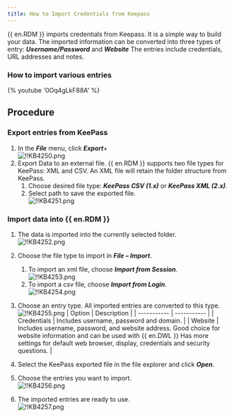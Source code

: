 ```yaml
---
title: How to Import Credentials from Keepass
---
```

{{ en.RDM }} imports credentials from Keepass. It is a simple way to build your data. The imported information can be converted into three types of entry: ***Username/Password*** and ***Website*** The entries include credentials, URL addresses and notes.

### How to import various entries
{% youtube '0Oq4gLkF88A' %}  

## Procedure

### Export entries from KeePass

1. In the ***File*** menu, click ***Export***+  
![!!KB4250.png](https://webdevolutions.azureedge.net/docs/en/kb/KB4250.png)
1. Export Data to an external file. {{ en.RDM }} supports two file types for KeePass: XML and CSV. An XML file will retain the folder structure from KeePass.  
   1. Choose desired file type: ***KeePass CSV (1.x)*** or ***KeePass XML (2.x)***.
   1. Select path to save the exported file.  
      ![!!KB4251.png](https://webdevolutions.azureedge.net/docs/en/kb/KB4251.png)

### Import data into {{ en.RDM }}

1. The data is imported into the currently selected folder.  
![!!KB4252.png](https://webdevolutions.azureedge.net/docs/en/kb/KB4252.png)
1. Choose the file type to import in ***File – Import***.
   1. To import an xml file, choose ***Import from Session***.  
      ![!!KB4253.png](https://webdevolutions.azureedge.net/docs/en/kb/KB4253.png)
   1. To import a csv file, choose ***Import from Login***.  
      ![!!KB4254.png](https://webdevolutions.azureedge.net/docs/en/kb/KB4254.png)
1. Choose an entry type. All imported entries are converted to this type.  
   ![!!KB4255.png](https://webdevolutions.azureedge.net/docs/en/kb/KB4255.png)
   | Option      | Description |
   | ----------- | ----------- |
   | Credentials | Includes username, password and domain. |
   | Website     | Includes username, password, and website address. Good choice for website information and can be used with {{ en.DWL }} Has more settings for default web browser, display, credentials and security questions. |

1. Select the KeePass exported file in the file explorer and click ***Open***.
1. Choose the entries you want to import.  
![!!KB4256.png](https://webdevolutions.azureedge.net/docs/en/kb/KB4256.png)
1. The imported entries are ready to use.  
![!!KB4257.png](https://webdevolutions.azureedge.net/docs/en/kb/KB4257.png)
